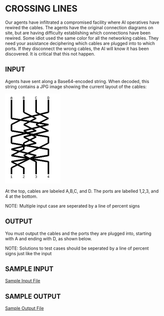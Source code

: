 <!-- RATING: HARD -->
<!-- NAME:  CROSSING LINES -->
<!-- GENERATOR: generate.pl -->
# CROSSING LINES

Our agents have infiltrated a compromised facility where AI operatives have rewired the cables. The agents have the original connection diagrams on site, but are having difficulty establishing which connections have been rewired. Some idiot used the same color for all the networking cables. They need your assistance deciphering which cables are plugged into to which ports. If they disconnect the wrong cables, the AI will know it has been discovered. It is critical that this not happen.

## INPUT
Agents have sent along a Base64-encoded string. When decoded, this string contains a JPG image showing the current layout of the cables:

<img src='/include/crossed-hard-sample.jpg'>

At the top, cables are labeled A,B,C, and D. The ports are labelled 1,2,3, and 4 at the bottom.

NOTE: Multiple input case are seperated by a line of percent signs

## OUTPUT
You must output the cables and the ports they are plugged into, starting with A and ending with D, as shown below.

NOTE: Solutions to test cases should be seperated by a line of percent signs just like the input

## SAMPLE INPUT
<a target=new href='/include/crossed-hard-input.txt'>Sample Input File</a>
## SAMPLE OUTPUT
<a target=new href='/include/crossed-hard-output.txt'>Sample Output File</a>
